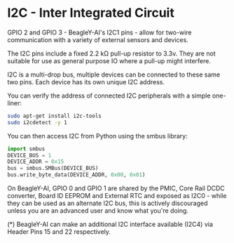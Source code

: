 <!--
---
name: I2C
class: interface
type: pinout
description: BeagleY-AI I2C pins
url: http://www.raspberry-projects.com/pi/programming-in-python/i2c-programming-in-python/using-the-i2c-interface-2
pin:
  '3':
    name: Data
    direction: both
    active: high
  '5':
    name: Clock
    direction: both
    active: high
  '15':
    name: I2C4 Clock*
    direction: both
    active: high
  '22':
    name: I2C4 Data*
    direction: both
    active: high
  '27':
    name: EEPROM Data
    direction: both
    active: high
  '28':
    name: EEPROM Clock
    direction: both
    active: high
-->
# I2C - Inter Integrated Circuit

GPIO 2 and GPIO 3 - BeagleY-AI's I2C1 pins - allow for two-wire communication with a variety of external sensors and devices.

The I2C pins include a fixed 2.2 kΩ pull-up resistor to 3.3v. They are not suitable for use as general purpose IO where a pull-up might interfere.

I2C is a multi-drop bus, multiple devices can be connected to these same two pins. Each device has its own unique I2C address.

You can verify the address of connected I2C peripherals with a simple one-liner:

```bash
sudo apt-get install i2c-tools
sudo i2cdetect -y 1
```

You can then access I2C from Python using the smbus library:

```python
import smbus
DEVICE_BUS = 1
DEVICE_ADDR = 0x15
bus = smbus.SMBus(DEVICE_BUS)
bus.write_byte_data(DEVICE_ADDR, 0x00, 0x01)
```

On BeagleY-AI, GPIO 0 and GPIO 1 are shared by the PMIC, Core Rail DCDC converter, Board ID EEPROM and External RTC and exposed as I2C0 - while they can be used as an alternate I2C bus, this is actively discouraged unless you are an advanced user and know what you're doing.

(*) BeagleY-AI can make an additional I2C interface available (I2C4) via Header Pins 15 and 22 respectively. 